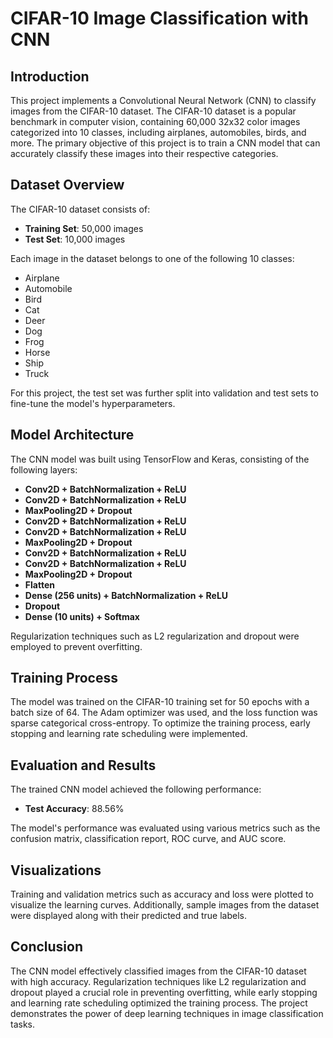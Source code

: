 # CIFAR-10 Image Classification with CNN

## Introduction

This project implements a Convolutional Neural Network (CNN) to classify images from the CIFAR-10 dataset. The CIFAR-10 dataset is a popular benchmark in computer vision, containing 60,000 32x32 color images categorized into 10 classes, including airplanes, automobiles, birds, and more. The primary objective of this project is to train a CNN model that can accurately classify these images into their respective categories.

## Dataset Overview

The CIFAR-10 dataset consists of:
- **Training Set**: 50,000 images
- **Test Set**: 10,000 images

Each image in the dataset belongs to one of the following 10 classes:
- Airplane
- Automobile
- Bird
- Cat
- Deer
- Dog
- Frog
- Horse
- Ship
- Truck

For this project, the test set was further split into validation and test sets to fine-tune the model's hyperparameters.

## Model Architecture

The CNN model was built using TensorFlow and Keras, consisting of the following layers:

- **Conv2D + BatchNormalization + ReLU**
- **Conv2D + BatchNormalization + ReLU**
- **MaxPooling2D + Dropout**
- **Conv2D + BatchNormalization + ReLU**
- **Conv2D + BatchNormalization + ReLU**
- **MaxPooling2D + Dropout**
- **Conv2D + BatchNormalization + ReLU**
- **Conv2D + BatchNormalization + ReLU**
- **MaxPooling2D + Dropout**
- **Flatten**
- **Dense (256 units) + BatchNormalization + ReLU**
- **Dropout**
- **Dense (10 units) + Softmax**

Regularization techniques such as L2 regularization and dropout were employed to prevent overfitting.

## Training Process

The model was trained on the CIFAR-10 training set for 50 epochs with a batch size of 64. The Adam optimizer was used, and the loss function was sparse categorical cross-entropy. To optimize the training process, early stopping and learning rate scheduling were implemented.

## Evaluation and Results

The trained CNN model achieved the following performance:
- **Test Accuracy**: 88.56%

The model's performance was evaluated using various metrics such as the confusion matrix, classification report, ROC curve, and AUC score.

## Visualizations

Training and validation metrics such as accuracy and loss were plotted to visualize the learning curves. Additionally, sample images from the dataset were displayed along with their predicted and true labels.

## Conclusion

The CNN model effectively classified images from the CIFAR-10 dataset with high accuracy. Regularization techniques like L2 regularization and dropout played a crucial role in preventing overfitting, while early stopping and learning rate scheduling optimized the training process. The project demonstrates the power of deep learning techniques in image classification tasks.

